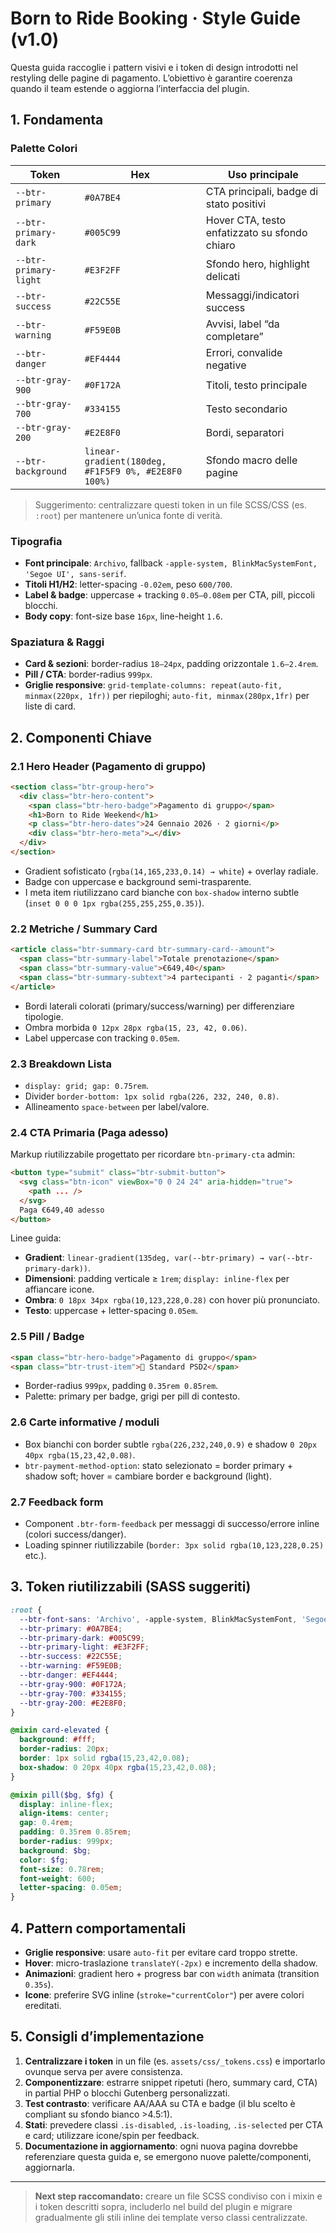 # Born to Ride Booking · Style Guide (v1.0)

Questa guida raccoglie i pattern visivi e i token di design introdotti nel restyling delle pagine di pagamento. L’obiettivo è garantire coerenza quando il team estende o aggiorna l’interfaccia del plugin.

## 1. Fondamenta

### Palette Colori

| Token | Hex | Uso principale |
| --- | --- | --- |
| `--btr-primary` | `#0A7BE4` | CTA principali, badge di stato positivi |
| `--btr-primary-dark` | `#005C99` | Hover CTA, testo enfatizzato su sfondo chiaro |
| `--btr-primary-light` | `#E3F2FF` | Sfondo hero, highlight delicati |
| `--btr-success` | `#22C55E` | Messaggi/indicatori success |
| `--btr-warning` | `#F59E0B` | Avvisi, label “da completare” |
| `--btr-danger` | `#EF4444` | Errori, convalide negative |
| `--btr-gray-900` | `#0F172A` | Titoli, testo principale |
| `--btr-gray-700` | `#334155` | Testo secondario |
| `--btr-gray-200` | `#E2E8F0` | Bordi, separatori |
| `--btr-background` | `linear-gradient(180deg, #F1F5F9 0%, #E2E8F0 100%)` | Sfondo macro delle pagine |

> Suggerimento: centralizzare questi token in un file SCSS/CSS (es. `:root`) per mantenere un’unica fonte di verità.

### Tipografia

- **Font principale**: `Archivo`, fallback `-apple-system, BlinkMacSystemFont, 'Segoe UI', sans-serif`.
- **Titoli H1/H2**: letter-spacing `-0.02em`, peso `600/700`.
- **Label & badge**: uppercase + tracking `0.05–0.08em` per CTA, pill, piccoli blocchi.
- **Body copy**: font-size base `16px`, line-height `1.6`.

### Spaziatura & Raggi

- **Card & sezioni**: border-radius `18–24px`, padding orizzontale `1.6–2.4rem`.
- **Pill / CTA**: border-radius `999px`.
- **Griglie responsive**: `grid-template-columns: repeat(auto-fit, minmax(220px, 1fr))` per riepiloghi; `auto-fit, minmax(280px,1fr)` per liste di card.

## 2. Componenti Chiave

### 2.1 Hero Header (Pagamento di gruppo)

```html
<section class="btr-group-hero">
  <div class="btr-hero-content">
    <span class="btr-hero-badge">Pagamento di gruppo</span>
    <h1>Born to Ride Weekend</h1>
    <p class="btr-hero-dates">24 Gennaio 2026 · 2 giorni</p>
    <div class="btr-hero-meta">…</div>
  </div>
</section>
```

- Gradient sofisticato (`rgba(14,165,233,0.14) → white`) + overlay radiale.
- Badge con uppercase e background semi-trasparente.
- I meta item riutilizzano card bianche con `box-shadow` interno subtle (`inset 0 0 0 1px rgba(255,255,255,0.35)`).

### 2.2 Metriche / Summary Card

```html
<article class="btr-summary-card btr-summary-card--amount">
  <span class="btr-summary-label">Totale prenotazione</span>
  <span class="btr-summary-value">€649,40</span>
  <span class="btr-summary-subtext">4 partecipanti · 2 paganti</span>
</article>
```

- Bordi laterali colorati (primary/success/warning) per differenziare tipologie.
- Ombra morbida `0 12px 28px rgba(15, 23, 42, 0.06)`.
- Label uppercase con tracking `0.05em`.

### 2.3 Breakdown Lista

- `display: grid; gap: 0.75rem`.
- Divider `border-bottom: 1px solid rgba(226, 232, 240, 0.8)`.
- Allineamento `space-between` per label/valore.

### 2.4 CTA Primaria (Paga adesso)

Markup riutilizzabile progettato per ricordare `btn-primary-cta` admin:

```html
<button type="submit" class="btr-submit-button">
  <svg class="btn-icon" viewBox="0 0 24 24" aria-hidden="true">
    <path ... />
  </svg>
  Paga €649,40 adesso
</button>
```

Linee guida:
- **Gradient**: `linear-gradient(135deg, var(--btr-primary) → var(--btr-primary-dark))`.
- **Dimensioni**: padding verticale ≥ `1rem`; `display: inline-flex` per affiancare icone.
- **Ombra**: `0 18px 34px rgba(10,123,228,0.28)` con hover più pronunciato.
- **Testo**: uppercase + letter-spacing `0.05em`.

### 2.5 Pill / Badge

```html
<span class="btr-hero-badge">Pagamento di gruppo</span>
<span class="btr-trust-item">🔐 Standard PSD2</span>
```

- Border-radius `999px`, padding `0.35rem 0.85rem`.
- Palette: primary per badge, grigi per pill di contesto.

### 2.6 Carte informative / moduli

- Box bianchi con border subtle `rgba(226,232,240,0.9)` e shadow `0 20px 40px rgba(15,23,42,0.08)`.
- `btr-payment-method-option`: stato selezionato = border primary + shadow soft; hover = cambiare border e background (light).

### 2.7 Feedback form

- Component `.btr-form-feedback` per messaggi di successo/errore inline (colori success/danger).
- Loading spinner riutilizzabile (`border: 3px solid rgba(10,123,228,0.25)` etc.).

## 3. Token riutilizzabili (SASS suggeriti)

```scss
:root {
  --btr-font-sans: 'Archivo', -apple-system, BlinkMacSystemFont, 'Segoe UI', sans-serif;
  --btr-primary: #0A7BE4;
  --btr-primary-dark: #005C99;
  --btr-primary-light: #E3F2FF;
  --btr-success: #22C55E;
  --btr-warning: #F59E0B;
  --btr-danger: #EF4444;
  --btr-gray-900: #0F172A;
  --btr-gray-700: #334155;
  --btr-gray-200: #E2E8F0;
}

@mixin card-elevated {
  background: #fff;
  border-radius: 20px;
  border: 1px solid rgba(15,23,42,0.08);
  box-shadow: 0 20px 40px rgba(15,23,42,0.08);
}

@mixin pill($bg, $fg) {
  display: inline-flex;
  align-items: center;
  gap: 0.4rem;
  padding: 0.35rem 0.85rem;
  border-radius: 999px;
  background: $bg;
  color: $fg;
  font-size: 0.78rem;
  font-weight: 600;
  letter-spacing: 0.05em;
}
```

## 4. Pattern comportamentali

- **Griglie responsive**: usare `auto-fit` per evitare card troppo strette.<br>
- **Hover**: micro-traslazione `translateY(-2px)` e incremento della shadow.
- **Animazioni**: gradient hero + progress bar con `width` animata (transition `0.35s`).
- **Icone**: preferire SVG inline (`stroke="currentColor"`) per avere colori ereditati.

## 5. Consigli d’implementazione

1. **Centralizzare i token** in un file (es. `assets/css/_tokens.css`) e importarlo ovunque serva per avere consistenza.
2. **Componentizzare**: estrarre snippet ripetuti (hero, summary card, CTA) in partial PHP o blocchi Gutenberg personalizzati.
3. **Test contrasto**: verificare AA/AAA su CTA e badge (il blu scelto è compliant su sfondo bianco >4.5:1).
4. **Stati**: prevedere classi `.is-disabled`, `.is-loading`, `.is-selected` per CTA e card; utilizzare icone/spin per feedback.
5. **Documentazione in aggiornamento**: ogni nuova pagina dovrebbe referenziare questa guida e, se emergono nuove palette/componenti, aggiornarla.

---

> **Next step raccomandato:** creare un file SCSS condiviso con i mixin e i token descritti sopra, includerlo nel build del plugin e migrare gradualmente gli stili inline dei template verso classi centralizzate.
